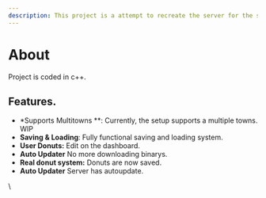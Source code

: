 ```yaml
---
description: This project is a attempt to recreate the server for the simpsons tapped out.
---
```


# About

Project is coded in c++.



## Features.

* \*Supports Multitowns \*\*: Currently, the setup supports a multiple towns. WIP
* **Saving & Loading**: Fully functional saving and loading system.
* **User Donuts:** Edit on the dashboard.
* **Auto Updater** No more downloading binarys.
* **Real donut system:** Donuts are now saved.
* **Auto Updater** Server has autoupdate.

\
